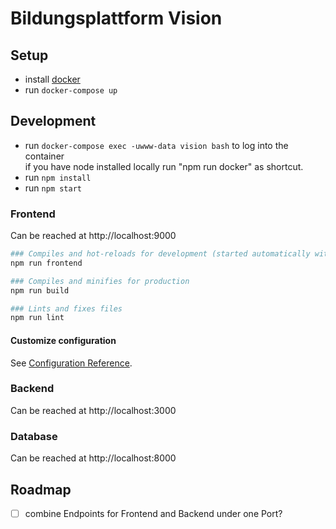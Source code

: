 # Bildungsplattform Vision

## Setup

- install [docker](https://docs.docker.com/install/)
- run `docker-compose up`

## Development

- run `docker-compose exec -uwww-data vision bash` to log into the container  
  if you have node installed locally run "npm run docker" as shortcut.
- run `npm install`
- run `npm start`

### Frontend

Can be reached at http://localhost:9000

```bash
### Compiles and hot-reloads for development (started automatically with docker-compose up)
npm run frontend

### Compiles and minifies for production
npm run build

### Lints and fixes files
npm run lint
```

#### Customize configuration
See [Configuration Reference](https://cli.vuejs.org/config/).

### Backend

Can be reached at http://localhost:3000

### Database

Can be reached at http://localhost:8000

## Roadmap

  - [ ] combine Endpoints for Frontend and Backend under one Port?
